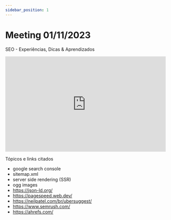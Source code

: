 ```yaml
---
sidebar_position: 1
---
```


# Meeting 01/11/2023

SEO - Experiências, Dicas & Aprendizados

<iframe width="100%" height="300" scrolling="no" frameborder="no" allow="autoplay" src="https://w.soundcloud.com/player/?url=https%3A//api.soundcloud.com/tracks/1656376467&color=%23ff5500&auto_play=false&hide_related=false&show_comments=true&show_user=true&show_reposts=false&show_teaser=true&visual=true"></iframe>

Tópicos e links citados

- google search console
- sitemap.xml
- server side rendering (SSR)
- ogg images
- https://json-ld.org/
- https://pagespeed.web.dev/
- https://neilpatel.com/br/ubersuggest/
- https://www.semrush.com/
- https://ahrefs.com/
